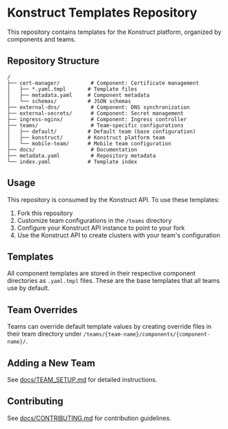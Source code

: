 # Konstruct Templates Repository

This repository contains templates for the Konstruct platform, organized by components and teams.

## Repository Structure

```
/
├── cert-manager/          # Component: Certificate management
│   ├── *.yaml.tmpl       # Template files
│   ├── metadata.yaml     # Component metadata
│   └── schemas/          # JSON schemas
├── external-dns/          # Component: DNS synchronization
├── external-secrets/      # Component: Secret management
├── ingress-nginx/         # Component: Ingress controller
├── teams/                 # Team-specific configurations
│   ├── default/          # Default team (base configuration)
│   ├── konstruct/        # Konstruct platform team
│   └── mobile-team/      # Mobile team configuration
├── docs/                  # Documentation
├── metadata.yaml          # Repository metadata
└── index.yaml            # Template index
```

## Usage

This repository is consumed by the Konstruct API. To use these templates:

1. Fork this repository
2. Customize team configurations in the `/teams` directory
3. Configure your Konstruct API instance to point to your fork
4. Use the Konstruct API to create clusters with your team's configuration

## Templates

All component templates are stored in their respective component directories as `.yaml.tmpl` files. These are the base templates that all teams use by default.

## Team Overrides

Teams can override default template values by creating override files in their team directory under `/teams/{team-name}/components/{component-name}/`.

## Adding a New Team

See [docs/TEAM_SETUP.md](docs/TEAM_SETUP.md) for detailed instructions.

## Contributing

See [docs/CONTRIBUTING.md](docs/CONTRIBUTING.md) for contribution guidelines.